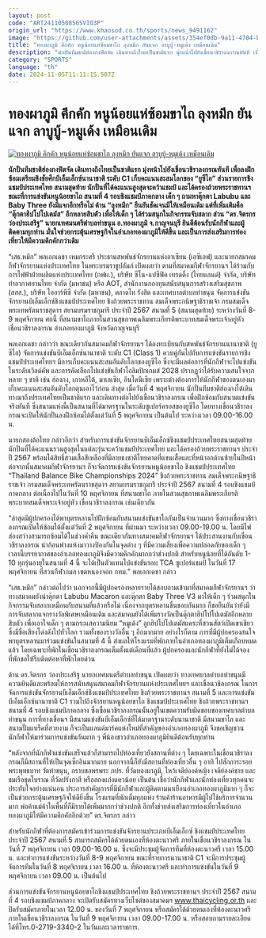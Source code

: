 ```yaml
---
layout: post
code: "ART2411050856SVIO3P"
origin_url: "https://www.khaosod.co.th/sports/news_9491162"
image: "https://github.com/user-attachments/assets/354ef0db-9a11-4704-b1e4-fd40a116bf7d"
title: "ทองผาภูมิ คึกคัก หนูน้อยแห่ซ้อมขาไถ ลุงหมึก ยันแจก ลาบูบู้-หมูเด้ง เหมือนเดิม"
description: "นักปั่นทีมชาติฮ่องกงฟิตจัด เดินทางถึงไทยเป็นชาติแรก มุ่งหน้าไปยังเขื่อนวชิราลงกรณทันที เพื่อลงฝึกซ้อมเตรียมชิงชัยศึกบีเอ็มเอ็กซ์นานาชาติ ระดับ C1 เก็บคะแนน"
category: "SPORTS"
language: "th"
date: 2024-11-05T11:11:15.507Z
---
```


# ทองผาภูมิ คึกคัก หนูน้อยแห่ซ้อมขาไถ ลุงหมึก ยันแจก ลาบูบู้-หมูเด้ง เหมือนเดิม

[![ทองผาภูมิ คึกคัก หนูน้อยแห่ซ้อมขาไถ ลุงหมึก ยันแจก ลาบูบู้-หมูเด้ง เหมือนเดิม](https://www.khaosod.co.th/wpapp/uploads/2024/11/163362-2.jpg "ทองผาภูมิ คึกคัก หนูน้อยแห่ซ้อมขาไถ ลุงหมึก ยันแจก ลาบูบู้-หมูเด้ง เหมือนเดิม")](https://www.khaosod.co.th/wpapp/uploads/2024/11/163362-2.jpg)

**นักปั่นทีมชาติฮ่องกงฟิตจัด เดินทางถึงไทยเป็นชาติแรก มุ่งหน้าไปยังเขื่อนวชิราลงกรณทันที เพื่อลงฝึกซ้อมเตรียมชิงชัยศึกบีเอ็มเอ็กซ์นานาชาติ ระดับ C1 เก็บคะแนนสะสมโลกของ “ยูซีไอ” ส่วนรายการชิงแชมป์ประเทศไทย สนามสุดท้าย นักปั่นที่ได้คะแนนสูงสุดจะคว้าแชมป์ และได้ครองถ้วยพระราชทานฯ ขณะที่การแข่งขันหนูน้อยขาไถ สนามที่ 4 รอบชิงแชมป์ภาคกลาง เด็ก ๆ ถามหาตุ๊กตา Labubu และ Baby Three ยังมีแจกอีกหรือไม่ ด้าน “ลุงหมึก” ยืนยันชัดเจนมีให้เหมือนเดิม แต่ที่เพิ่มเติมคือ “ตุ๊กตาฮิปโปโปเตมัส” อีกหลายสิบตัว เพื่อให้เด็ก ๆ ได้ร่วมสนุกในกิจกรรมจับสลาก ส่วน “ดร.จิตรกร ว่องประเสริฐ” นายกเทศมนตรีตำบลท่าขนุน อ.ทองผาภูมิ จ.กาญจนบุรี ยินดีต้อนรับนักกีฬาและผู้ติดตามทุกท่าน มั่นใจช่วยกระตุ้นเศรษฐกิจในอำเภอทองผาภูมิให้ดีขึ้น และเป็นการส่งเสริมการท่องเที่ยวให้มีความคึกคักกว่าเดิม**

“เสธ.หมึก” พลเอกเดชา เหมกระศรี ประธานสหพันธ์จักรยานแห่งอาเซียน (เอซีเอฟ) และนายกสมาคมกีฬาจักรยานแห่งประเทศไทย ในพระบรมราชูปถัมภ์ เปิดเผยว่า ตามที่สมาคมกีฬาจักรยานฯ ได้ร่วมกับ การไฟฟ้าฝ่ายผลิตแห่งประเทศไทย (กฟผ.), บริษัท ซีโน-แปซิฟิค เทรดดิ้ง (ไทยแลนด์) จำกัด, บริษัท ท่าอากาศยานไทย จำกัด (มหาชน) หรือ AOT, สำนักงานกองทุนสนับสนุนการสร้างเสริมสุขภาพ (สสส.), บริษัท ไออาร์พีซี จำกัด (มหาชน), ตลาดไท รังสิต และเทศบาลตำบลท่าขนุน จัดการแข่งขันจักรยานบีเอ็มเอ็กซ์ชิงแชมป์ประเทศไทย ชิงถ้วยพระราชทาน สมเด็จพระกนิษฐาธิราชเจ้า กรมสมเด็จพระเทพรัตนราชสุดาฯ สยามบรมราชกุมารี ประจำปี 2567 สนามที่ 5 (สนามสุดท้าย) ระหว่างวันที่ 8-9 พฤศจิกายน ศกนี้ ที่สนามขาไถภายในสวนสุขภาพเฉลิมพระเกียรติพระบาทสมเด็จพระเจ้าอยู่หัว เขื่อนวชิราลงกรณ อำเภอทองผาภูมิ จังหวัดกาญจนบุรี

พลเอกเดชา กล่าวว่า ขณะเดียวกันสมาคมกีฬาจักรยานฯ ได้ลงทะเบียนกับสหพันธ์จักรยานนานาชาติ (ยูซีไอ) จัดการแข่งขันบีเอ็มเอ็กซ์นานาชาติ ระดับ C1 (Class 1) ควบคู่กันไปกับการแข่งขันรายการชิงแชมป์ประเทศไทยฯ มีการเก็บคะแนนสะสมอันดับโลกของยูซีไอ ซึ่งจะมีผลต่อการที่นักกีฬาจะไปแข่งขันในระดับเวิลด์คัพ และการคัดเลือกไปแข่งขันกีฬาโอลิมปิกเกมส์ 2028 ปรากฏว่าได้รับความสนใจจากหลาย ๆ ชาติ เช่น ฮ่องกง, เกาหลีใต้, มาเลเซีย, อินโดนีเซีย เพราะต่างต้องการให้นักกีฬาของตนเองมาเก็บคะแนนสะสมอันดับโลกตุนเอาไว้ก่อน ล่าสุด เมื่อวันที่ 4 พฤศจิกายน นักปั่นทีมชาติฮ่องกงได้เดินทางมาถึงประเทศไทยเป็นชาติแรก และเดินทางต่อไปยังเขื่อนวชิราลงกรณ เพื่อฝึกซ้อมกับสนามแข่งขันจริงทันที ซึ่งสนามแห่งนี้เป็นสนามที่ได้มาตรฐานในระดับซูเปอร์ครอสของยูซีไอ โดยทางเขื่อนวชิราลงกรณจะเปิดให้นักปั่นลงฝึกซ้อมได้ตั้งแต่วันที่ 5 พฤศจิกายน เป็นต้นไป ระหว่างเวลา 09.00-16.00 น.

นายกสองล้อไทย กล่าวอีกว่า สำหรับการแข่งขันจักรยานบีเอ็มเอ็กซ์ชิงแชมป์ประเทศไทยสนามสุดท้าย นักปั่นที่ได้คะแนนรวมสูงสุดในแต่ละรุ่นจะคว้าแชมป์ประเทศไทย และได้ครองถ้วยพระราชทานฯ ประจำปี 2567 พร้อมได้สิทธิ์สวมเสื้อสีเหลืองที่มีลายธงชาติไทยคาดที่แขนเสื้อและที่หน้าอกด้านซ้ายในปีหน้า ต่อจากนั้นสมาคมกีฬาจักรยานฯ ก็จะจัดการแข่งขันจักรยานหนูน้อยขาไถ ชิงแชมป์ประเทศไทย “Thailand Balance Bike Championships 2024” ชิงถ้วยพระราชทาน สมเด็จพระกนิษฐาธิราชเจ้า กรมสมเด็จพระเทพรัตนราชสุดาฯ สยามบรมราชกุมารี ประจำปี 2567 สนามที่ 4 รอบชิงแชมป์ภาคกลาง ต่อเนื่องไปในวันที่ 10 พฤศจิกายน ที่สนามขาไถ ภายในสวนสุขภาพเฉลิมพระเกียรติพระบาทสมเด็จพระเจ้าอยู่หัว เขื่อนวชิราลงกรณ เช่นเดียวกัน

“ล่าสุดมีผู้ปกครองได้พาบุตรหลานไปฝึกซ้อมกับสนามแข่งขันขาไถกันเป็นจำนวนมาก ซึ่งทางเขื่อนวชิราลงกรณเปิดให้ซ้อมได้ตั้งแต่วันที่ 2 พฤศจิกายน ที่ผ่านมา ระหว่างเวลา 09.00-19.00 น. โดยมีไฟส่องสว่างสามารถซ้อมได้ในช่วงค่ำคืน ขณะเดียวกันทางสมาคมกีฬาจักรยานฯ ได้ประสานงานกับเขื่อนวชิราลงกรณ นำก้อนฟางแห้งมาวางป้องกันในจุดต่าง ๆ ที่มีความเสี่ยงเพื่อความปลอดภัยของเด็ก ๆ เวลานี้บรรยากาศของอำเภอทองผาภูมิจึงมีความคึกคักมากกว่าช่วงปกติ สำหรับหนูน้อยที่ได้อันดับ 1-10 ทุกรุ่นอายุในสนามที่ 4 นี้ จะได้เป็นตัวแทนไปแข่งขันรอบ TCA ซูเปอร์แชมป์ ในวันที่ 17 พฤศจิกายน ที่สวนกีฬากมล เขตหนองจอก กทม.” พลเอกเดชา กล่าว

“เสธ.หมึก” กล่าวต่อไปว่า นอกจากนี้มีผู้ปกครองหลายรายได้สอบถามเข้ามาที่สมาคมกีฬาจักรยานฯ ว่าทางสมาคมยังนำตุ๊กตา Labubu Macaron และตุ๊กตา Baby Three V3 มาให้เด็ก ๆ ร่วมสนุกในกิจกรรมจับสลากเหมือนกับสนามที่แล้วหรือไม่ เนื่องจากบุตรหลานชื่นชอบกันมาก ก็ขอยืนยันว่ายังมีการจับสลากแจกรางวัลพิเศษเหมือนเดิม และสมาคมยังได้เพิ่มรางวัลเป็นตุ๊กตาฮิปโปโปเตมัสอีกหลายสิบตัว เพื่อเอาใจเด็ก ๆ ตามกระแสความนิยม “หมูเด้ง” ลูกฮิปโปโปเตมัสแคระที่สวนสัตว์เปิดเขาเขียว ซึ่งมีชื่อเสียงโด่งดังไปทั่วโลก รวมทั้งของรางวัลอื่น ๆ อีกมากมาย อย่างไรก็ตาม การที่มีผู้ปกครองสนใจพาบุตรหลานมาร่วมแข่งขันในสนามที่ 4 นี้ ส่งผลให้โรงแรมที่พักภายในอำเภอทองผาภูมิเต็มเกือบหมดแล้ว โดยเฉพาะที่พักในเขื่อนวชิราลงกรณเต็มตั้งแต่เดือนที่แล้ว ผู้ปกครองและนักกีฬาที่ยังไม่ได้จองที่พักขอให้รีบติดต่อหาที่พักโดยด่วน

ด้าน ดร.จิตรกร ว่องประเสริฐ นายกเทศมนตรีตำบลท่าขนุน เปิดเผยว่า ทางเทศบาลตำบลท่าขนุนมีความยินดีและพร้อมให้การสนับสนุนสมาคมกีฬาจักรยานแห่งประเทศไทยฯ และเขื่อนวชิลงกรณ ในการจัดการแข่งขันจักรยานบีเอ็มเอ็กซ์ชิงแชมป์ประเทศไทย ชิงถ้วยพระราชทานฯ สนามที่ 5 และการแข่งขันบีเอ็มเอ็กซ์นานาชาติ C1 รวมไปถึงจักรยานหนูน้อยขาไถ ชิงแชมป์ประเทศไทย ชิงถ้วยพระราชทานฯ สนามที่ 4 รอบชิงแชมป์ภาคกลาง ซึ่งเขื่อนวชิราลงกรณนั้นอยู่ในเขตความรับผิดชอบของเทศบาลตำบลท่าขนุน การที่ทางเขื่อนฯ มีสนามแข่งขันบีเอ็มเอ็กซ์ที่ได้มาตรฐานระดับนานาชาติ มีสนามขาไถ และสนามปั๊มแทร็คที่สวยงาม ก็จะเป็นแลนด์มาร์คแห่งใหม่ที่สำคัญของอำเภอทองผาภูมิ จึงขอเชิญชวนนักกีฬาให้มาร่วมการแข่งขันกันมาก ๆ พี่น้องชาวอำเภอทองผาภูมิยินดีต้อนรับทุกท่าน

“หลังจากที่นักกีฬาแข่งขันเสร็จแล้วก็สามารถไปท่องเที่ยวยังสถานที่ต่าง ๆ โดยเฉพาะในเขื่อนวชิราลงกรณก็มีสถานที่ให้เป็นจุดเช็กอินมากมาย นอกจากนี้ก็ยังมีสถานที่ท่องเที่ยวอื่น ๆ อาทิ ไปสักการะรอยพระพุทธบาท วัดท่าขนุน, กราบขอพรพระ ภปร. ที่วัดทองผาภูมิ, ไหว้เจดีย์องค์หญิง เจดีย์องค์ชาย และชมเรือขุดโบราณ ที่วัดปรังกาสี หรือลองแก่งแควน้อย เป็นต้น เชื่อว่านักกีฬาและนักท่องเที่ยวทุกคนจะประทับใจอย่างแน่นอน ประการสำคัญการที่มีนักกีฬาและผู้ติดตามมาเยือนอำเภอทองผาภูมิมาก ๆ ก็จะเป็นช่วยกระตุ้นเศรษฐกิจให้ดียิ่งขึ้น โรงแรมที่พักเต็มทุกแห่ง ร้านค้าร้านอาหารมีผู้ไปใช้บริการจำนวนมาก พ่อค้าแม่ค้าในพื้นที่ก็มีรายได้เพิ่มมากกว่าช่วงปกติ อีกทั้งช่วยส่งเสริมการท่องเที่ยวในอำเภอทองผาภูมิให้มีความคึกคักอีกด้วย” ดร.จิตรกร กล่าว

สำหรับนักกีฬาที่ต้องการสมัครเข้าร่วมการแข่งขันจักรยานประเภทบีเอ็มเอ็กซ์ ชิงแชมป์ประเทศไทย ประจำปี 2567 สนามที่ 5 สามารถสมัครได้ด้วยตนเองที่ห้องตะนาวศรี ภายในเขื่อนวชิราลงกรณ ในวันที่ 7 พฤศจิกายน เวลา 09.00-16.00 น. ซึ่งจะมีประชุมผู้จัดการทีมที่ห้องตะนาวศรี เวลา 15.00 น. และทำการแข่งขันระหว่างวันที่ 8-9 พฤศจิกายน ขณะที่รายการนานาชาติ C1 จะมีการประชุมผู้จัดการทีมในวันที่ 8 พฤศจิกายน เวลา 16.00 น. ที่ห้องตะนาวศรี และทำการแข่งขันในวันที่ 9 พฤศจิกายน เวลา 09.00 น. เป็นต้นไป

ส่วนการแข่งขันจักรยานหนูน้อยขาไถชิงแชมป์ประเทศไทย ชิงถ้วยพระราชทานฯ ประจำปี 2567 สนามที่ 4 รอบชิงแชมป์ภาคกลาง จะเปิดรับสมัครทางเว็บไซต์ของสมาคมฯ www.thaicycling.or.th และปิดรับสมัครภายในเวลา 12.00 น. ของวันที่ 7 พฤศจิกายน หรือสมัครได้ด้วยตนเองที่ห้องตะนาวศรี ภายในเขื่อนวชิราลงกรณ ในวันที่ 9 พฤศจิกายน เวลา 09.00-17.00 น. หรือสอบถามรายละเอียดได้ที่โทร.0-2719-3340-2 ในวันและเวลาราชการ.